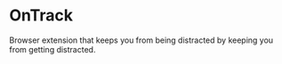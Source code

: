 # OnTrack
Browser extension that keeps you from being distracted by keeping you from getting distracted.

